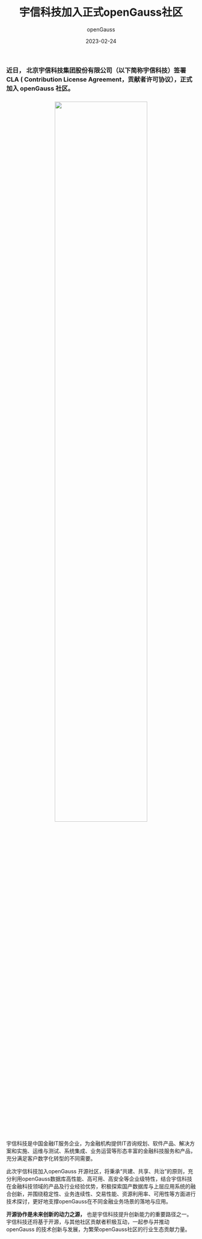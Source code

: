 ﻿---
title: '宇信科技加入正式openGauss社区'
date: '2023-02-24'
tags: ['theme']
banner: '/category/news/2023-02-24/banner.png'
author: 'openGauss'
category: 'news'
summary: '宇信科技正式加入社区'
---

### 近日， 北京宇信科技集团股份有限公司（以下简称宇信科技）签署 CLA ( Contribution License Agreement，贡献者许可协议），正式加入 openGauss 社区。

<div style="text-align:center;margin:24px 0;"><img src="/zh/news/2023-02-24/banner.png" style="width: 70%"></div>

宇信科技是中国金融IT服务企业，为金融机构提供IT咨询规划、软件产品、解决方案和实施、运维与测试、系统集成、业务运营等形态丰富的金融科技服务和产品，充分满足客户数字化转型的不同需要。

此次宇信科技加入openGauss 开源社区，将秉承“共建、共享、共治”的原则，充分利用openGauss数据库高性能、高可用、高安全等企业级特性，结合宇信科技在金融科技领域的产品及行业经验优势，积极探索国产数据库与上层应用系统的融合创新，并围绕稳定性、业务连续性、交易性能、资源利用率、可用性等方面进行技术探讨，更好地支撑openGauss在不同金融业务场景的落地与应用。

**开源协作是未来创新的动力之源，** 也是宇信科技提升创新能力的重要路径之一。宇信科技还将基于开源，与其他社区贡献者积极互动，一起参与并推动openGauss 的技术创新与发展，为繁荣openGauss社区的行业生态贡献力量。
